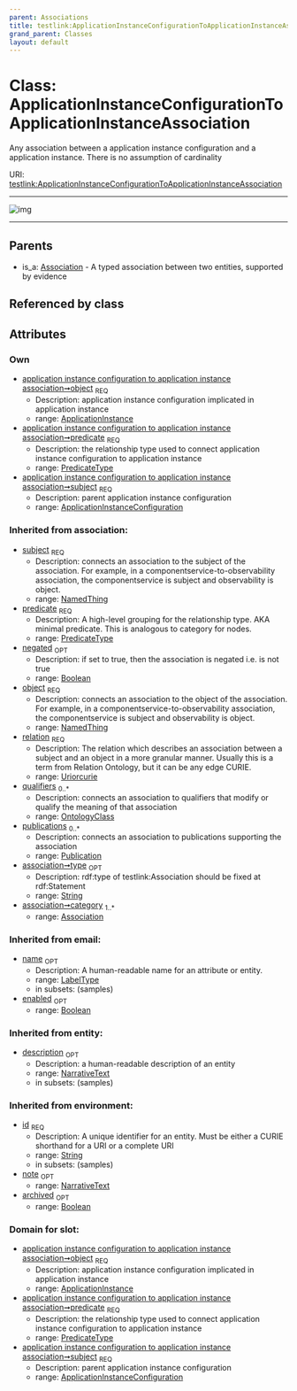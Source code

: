 ```yaml
---
parent: Associations
title: testlink:ApplicationInstanceConfigurationToApplicationInstanceAssociation
grand_parent: Classes
layout: default
---
```


# Class: ApplicationInstanceConfigurationToApplicationInstanceAssociation


Any association between a application instance configuration and a application instance. There is no assumption of cardinality

URI: [testlink:ApplicationInstanceConfigurationToApplicationInstanceAssociation](https://w3id.org/testlink/vocab/ApplicationInstanceConfigurationToApplicationInstanceAssociation)


---

![img](http://yuml.me/diagram/nofunky;dir:TB/class/[Publication],[OntologyClass],[Association],[ApplicationInstance]%3Cobject%201..1-%20[ApplicationInstanceConfigurationToApplicationInstanceAssociation%7Cpredicate:predicate_type;negated(i):boolean%20%3F;relation(i):uriorcurie;type(i):string%20%3F;id(i):string;name(i):label_type%20%3F;enabled(i):boolean%20%3F;archived(i):boolean%20%3F;description(i):narrative_text%20%3F;note(i):narrative_text%20%3F],[ApplicationInstanceConfiguration]%3Csubject%201..1-%20[ApplicationInstanceConfigurationToApplicationInstanceAssociation],[Association]%5E-[ApplicationInstanceConfigurationToApplicationInstanceAssociation],[ApplicationInstanceConfiguration],[ApplicationInstance])

---


## Parents

 *  is_a: [Association](Association.md) - A typed association between two entities, supported by evidence

## Referenced by class


## Attributes


### Own

 * [application instance configuration to application instance association➞object](application_instance_configuration_to_application_instance_association_object.md)  <sub>REQ</sub>
    * Description: application instance configuration implicated in application instance
    * range: [ApplicationInstance](ApplicationInstance.md)
 * [application instance configuration to application instance association➞predicate](application_instance_configuration_to_application_instance_association_predicate.md)  <sub>REQ</sub>
    * Description: the relationship type used to connect application instance configuration to application instance
    * range: [PredicateType](types/PredicateType.md)
 * [application instance configuration to application instance association➞subject](application_instance_configuration_to_application_instance_association_subject.md)  <sub>REQ</sub>
    * Description: parent application instance configuration
    * range: [ApplicationInstanceConfiguration](ApplicationInstanceConfiguration.md)

### Inherited from association:

 * [subject](subject.md)  <sub>REQ</sub>
    * Description: connects an association to the subject of the association. For example, in a componentservice-to-observability association, the componentservice is subject and observability is object.
    * range: [NamedThing](NamedThing.md)
 * [predicate](predicate.md)  <sub>REQ</sub>
    * Description: A high-level grouping for the relationship type. AKA minimal predicate. This is analogous to category for nodes.
    * range: [PredicateType](types/PredicateType.md)
 * [negated](negated.md)  <sub>OPT</sub>
    * Description: if set to true, then the association is negated i.e. is not true
    * range: [Boolean](types/Boolean.md)
 * [object](object.md)  <sub>REQ</sub>
    * Description: connects an association to the object of the association. For example, in a componentservice-to-observability association, the componentservice is subject and observability is object.
    * range: [NamedThing](NamedThing.md)
 * [relation](relation.md)  <sub>REQ</sub>
    * Description: The relation which describes an association between a subject and an object in a more granular manner. Usually this is a term from Relation Ontology, but it can be any edge CURIE.
    * range: [Uriorcurie](types/Uriorcurie.md)
 * [qualifiers](qualifiers.md)  <sub>0..*</sub>
    * Description: connects an association to qualifiers that modify or qualify the meaning of that association
    * range: [OntologyClass](OntologyClass.md)
 * [publications](publications.md)  <sub>0..*</sub>
    * Description: connects an association to publications supporting the association
    * range: [Publication](Publication.md)
 * [association➞type](association_type.md)  <sub>OPT</sub>
    * Description: rdf:type of testlink:Association should be fixed at rdf:Statement
    * range: [String](types/String.md)
 * [association➞category](association_category.md)  <sub>1..*</sub>
    * range: [Association](Association.md)

### Inherited from email:

 * [name](name.md)  <sub>OPT</sub>
    * Description: A human-readable name for an attribute or entity.
    * range: [LabelType](types/LabelType.md)
    * in subsets: (samples)
 * [enabled](enabled.md)  <sub>OPT</sub>
    * range: [Boolean](types/Boolean.md)

### Inherited from entity:

 * [description](description.md)  <sub>OPT</sub>
    * Description: a human-readable description of an entity
    * range: [NarrativeText](types/NarrativeText.md)
    * in subsets: (samples)

### Inherited from environment:

 * [id](id.md)  <sub>REQ</sub>
    * Description: A unique identifier for an entity. Must be either a CURIE shorthand for a URI or a complete URI
    * range: [String](types/String.md)
    * in subsets: (samples)
 * [note](note.md)  <sub>OPT</sub>
    * range: [NarrativeText](types/NarrativeText.md)
 * [archived](archived.md)  <sub>OPT</sub>
    * range: [Boolean](types/Boolean.md)

### Domain for slot:

 * [application instance configuration to application instance association➞object](application_instance_configuration_to_application_instance_association_object.md)  <sub>REQ</sub>
    * Description: application instance configuration implicated in application instance
    * range: [ApplicationInstance](ApplicationInstance.md)
 * [application instance configuration to application instance association➞predicate](application_instance_configuration_to_application_instance_association_predicate.md)  <sub>REQ</sub>
    * Description: the relationship type used to connect application instance configuration to application instance
    * range: [PredicateType](types/PredicateType.md)
 * [application instance configuration to application instance association➞subject](application_instance_configuration_to_application_instance_association_subject.md)  <sub>REQ</sub>
    * Description: parent application instance configuration
    * range: [ApplicationInstanceConfiguration](ApplicationInstanceConfiguration.md)
